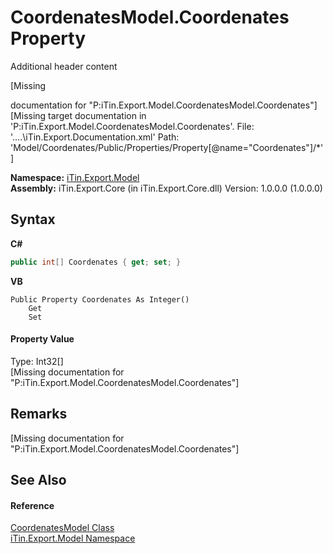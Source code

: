 # CoordenatesModel.Coordenates Property 
Additional header content 

\[Missing <summary> documentation for "P:iTin.Export.Model.CoordenatesModel.Coordenates"\]\[Missing <include> target documentation in 'P:iTin.Export.Model.CoordenatesModel.Coordenates'.  File: '..\..\iTin.Export.Documentation.xml' Path: 'Model/Coordenates/Public/Properties/Property[@name="Coordenates"]/*'\]

**Namespace:**&nbsp;<a href="N_iTin_Export_Model">iTin.Export.Model</a><br />**Assembly:**&nbsp;iTin.Export.Core (in iTin.Export.Core.dll) Version: 1.0.0.0 (1.0.0.0)

## Syntax

**C#**<br />
``` C#
public int[] Coordenates { get; set; }
```

**VB**<br />
``` VB
Public Property Coordenates As Integer()
	Get
	Set
```


#### Property Value
Type: Int32[]<br />\[Missing <value> documentation for "P:iTin.Export.Model.CoordenatesModel.Coordenates"\]

## Remarks
\[Missing <remarks> documentation for "P:iTin.Export.Model.CoordenatesModel.Coordenates"\]

## See Also


#### Reference
<a href="T_iTin_Export_Model_CoordenatesModel">CoordenatesModel Class</a><br /><a href="N_iTin_Export_Model">iTin.Export.Model Namespace</a><br />